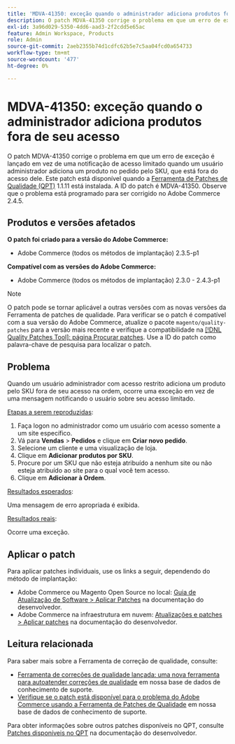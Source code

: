 ```yaml
---
title: 'MDVA-41350: exceção quando o administrador adiciona produtos fora de seu acesso'
description: O patch MDVA-41350 corrige o problema em que um erro de exceção é lançado em vez de uma notificação de acesso limitado quando um usuário administrador adiciona um produto no pedido pelo SKU, que está fora do acesso dele. Este patch está disponível quando a [Ferramenta de correções de qualidade (QPT)](/help/announcements/adobe-commerce-announcements/magento-quality-patches-released-new-tool-to-self-serve-quality-patches.md) 1.1.11 está instalada. A ID do patch é MDVA-41350. Observe que o problema está programado para ser corrigido no Adobe Commerce 2.4.5.
exl-id: 3a96d029-5350-4dd6-aad3-2f2cdd5e65ac
feature: Admin Workspace, Products
role: Admin
source-git-commit: 2aeb2355b74d1cdfc62b5e7c5aa04fcd0a654733
workflow-type: tm+mt
source-wordcount: '477'
ht-degree: 0%

---
```


# MDVA-41350: exceção quando o administrador adiciona produtos fora de seu acesso

O patch MDVA-41350 corrige o problema em que um erro de exceção é lançado em vez de uma notificação de acesso limitado quando um usuário administrador adiciona um produto no pedido pelo SKU, que está fora do acesso dele. Este patch está disponível quando a [Ferramenta de Patches de Qualidade (QPT)](/help/announcements/adobe-commerce-announcements/magento-quality-patches-released-new-tool-to-self-serve-quality-patches.md) 1.1.11 está instalada. A ID do patch é MDVA-41350. Observe que o problema está programado para ser corrigido no Adobe Commerce 2.4.5.

## Produtos e versões afetados

**O patch foi criado para a versão do Adobe Commerce:**

* Adobe Commerce (todos os métodos de implantação) 2.3.5-p1

**Compatível com as versões do Adobe Commerce:**

* Adobe Commerce (todos os métodos de implantação) 2.3.0 - 2.4.3-p1

>[!NOTE]
>
>O patch pode se tornar aplicável a outras versões com as novas versões da Ferramenta de patches de qualidade. Para verificar se o patch é compatível com a sua versão do Adobe Commerce, atualize o pacote `magento/quality-patches` para a versão mais recente e verifique a compatibilidade na [[!DNL Quality Patches Tool]: página Procurar patches](https://experienceleague.adobe.com/tools/commerce-quality-patches/index.html?lang=pt-BR). Use a ID do patch como palavra-chave de pesquisa para localizar o patch.

## Problema

Quando um usuário administrador com acesso restrito adiciona um produto pelo SKU fora de seu acesso na ordem, ocorre uma exceção em vez de uma mensagem notificando o usuário sobre seu acesso limitado.

<u>Etapas a serem reproduzidas</u>:

1. Faça logon no administrador como um usuário com acesso somente a um site específico.
1. Vá para **Vendas** > **Pedidos** e clique em **Criar novo pedido**.
1. Selecione um cliente e uma visualização de loja.
1. Clique em **Adicionar produtos por SKU**.
1. Procure por um SKU que não esteja atribuído a nenhum site ou não esteja atribuído ao site para o qual você tem acesso.
1. Clique em **Adicionar à Ordem**.

<u>Resultados esperados</u>:

Uma mensagem de erro apropriada é exibida.

<u>Resultados reais</u>:

Ocorre uma exceção.

## Aplicar o patch

Para aplicar patches individuais, use os links a seguir, dependendo do método de implantação:

* Adobe Commerce ou Magento Open Source no local: [Guia de Atualização de Software > Aplicar Patches](https://experienceleague.adobe.com/pt-br/docs/commerce-operations/tools/quality-patches-tool/usage) na documentação do desenvolvedor.
* Adobe Commerce na infraestrutura em nuvem: [Atualizações e patches > Aplicar patches](https://experienceleague.adobe.com/pt-br/docs/commerce-cloud-service/user-guide/develop/upgrade/apply-patches) na documentação do desenvolvedor.

## Leitura relacionada

Para saber mais sobre a Ferramenta de correção de qualidade, consulte:

* [Ferramenta de correções de qualidade lançada: uma nova ferramenta para autoatender correções de qualidade](/help/announcements/adobe-commerce-announcements/magento-quality-patches-released-new-tool-to-self-serve-quality-patches.md) em nossa base de dados de conhecimento de suporte.
* [Verifique se o patch está disponível para o problema do Adobe Commerce usando a Ferramenta de Patches de Qualidade](/help/support-tools/patches-available-in-qpt-tool/check-patch-for-magento-issue-with-magento-quality-patches.md) em nossa base de dados de conhecimento de suporte.

Para obter informações sobre outros patches disponíveis no QPT, consulte [Patches disponíveis no QPT](https://experienceleague.adobe.com/tools/commerce-quality-patches/index.html?lang=pt-BR) na documentação do desenvolvedor.
